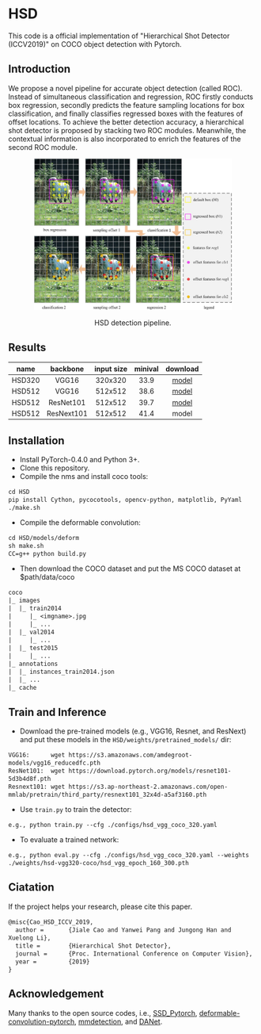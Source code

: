 # HSD

This code is a official implementation of "Hierarchical Shot Detector (ICCV2019)" on COCO object detection with Pytorch. 

## Introduction
We propose a novel pipeline for accurate object detection (called ROC). Instead of simultaneous classification and regression, ROC firstly conducts box regression, secondly predicts the feature sampling locations for box classification, and finally classifies regressed boxes with the features of offset locations. To achieve the better detection accuracy, a hierarchical shot detector is proposed by stacking two ROC modules. Meanwhile, the contextual information is also incorporated to enrich the features of the second ROC module.

<div align="center">
  <img src="hsd.jpg" width="400px" />
  <p>HSD detection pipeline.</p>
</div>

## Results
|    name     |  backbone  | input size | minival | download |
| :-------------: | :-----: | :-----: | :------: | :-----------------: |
|     HSD320     |  VGG16  |   320x320    |    33.9     |          [model](https://drive.google.com/open?id=1SQ3PIdc9WD_Dj4X9MHhqeX9nq5aZ9r9e)         |
|     HSD512     |  VGG16  |   512x512    |    38.6      |       [model](https://drive.google.com/open?id=1Jvpv5Exhtsnbo8XXcJwc0mACYfGugjav)         |
|     HSD512     |  ResNet101  |   512x512    |    39.7    |        [model](https://drive.google.com/open?id=1FmOwuat0yfqu_B499O95_EbNAJnbHzgH)         |
|     HSD512     |  ResNext101  |   512x512    |    41.4    |          model         |

## Installation
- Install PyTorch-0.4.0 and Python 3+.
- Clone this repository.
- Compile the nms and install coco tools:
```shell
cd HSD
pip install Cython, pycocotools, opencv-python, matplotlib, PyYaml
./make.sh
```
- Compile the deformable convolution:
```shell
cd HSD/models/deform
sh make.sh
CC=g++ python build.py
```
- Then download the COCO dataset and put the MS COCO dataset at $path/data/coco
```
coco
|_ images
|  |_ train2014
|     |_ <imgname>.jpg
|     |_ ...
|  |_ val2014
|     |_ ...
|  |_ test2015
|     |_ ...
|_ annotations
|  |_ instances_train2014.json
|  |_ ...
|_ cache
```
## Train and Inference
- Download the pre-trained models (e.g., VGG16, Resnet, and ResNext) and put these models in the `HSD/weights/pretrained_models/` dir:
```Shell
VGG16:      wget https://s3.amazonaws.com/amdegroot-models/vgg16_reducedfc.pth
ResNet101:  wget https://download.pytorch.org/models/resnet101-5d3b4d8f.pth
Resnext101: wget https://s3.ap-northeast-2.amazonaws.com/open-mmlab/pretrain/third_party/resnext101_32x4d-a5af3160.pth
```
- Use `train.py` to train the detector:
```Shell
e.g., python train.py --cfg ./configs/hsd_vgg_coco_320.yaml
```
- To evaluate a trained network:

```Shell
e.g., python eval.py --cfg ./configs/hsd_vgg_coco_320.yaml --weights ./weights/hsd-vgg320-coco/hsd_vgg_epoch_160_300.pth
```

## Ciatation
If the project helps your research, please cite this paper.

```
@misc{Cao_HSD_ICCV_2019,
  author =       {Jiale Cao and Yanwei Pang and Jungong Han and Xuelong Li},
  title =        {Hierarchical Shot Detector},
  journal =      {Proc. International Conference on Computer Vision},
  year =         {2019}
}
```
## Acknowledgement
Many thanks to the open source codes, i.e., [SSD_Pytorch](https://github.com/yqyao/SSD_Pytorch), [deformable-convolution-pytorch](https://github.com/1zb/deformable-convolution-pytorch), [mmdetection](https://github.com/open-mmlab/mmdetection), and [DANet](https://github.com/junfu1115/DANet).

